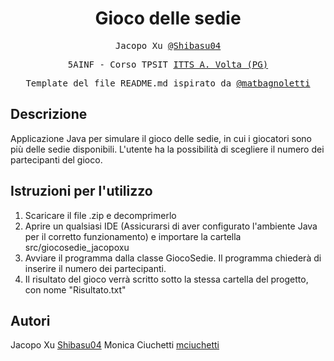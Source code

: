 <h1 align="center">Gioco delle sedie</h1>

<p align="center" style="font-family: monospace">Jacopo Xu <a href="https://github.com/Shibasu04">@Shibasu04</a></p>
<p align="center" style="font-family: monospace">5AINF - Corso TPSIT <a href="https://www.avoltapg.edu.it/">ITTS A. Volta (PG)</a></p>
<p align="center" style="font-family: monospace">Template del file README.md ispirato da <a href="https://github.com/matbagnoletti">@matbagnoletti</a></p>

## Descrizione
Applicazione Java per simulare il gioco delle sedie, in cui i giocatori sono più delle sedie disponibili. L'utente ha la possibilità di scegliere il numero dei partecipanti del gioco.

## Istruzioni per l'utilizzo
1. Scaricare il file .zip e decomprimerlo
2. Aprire un qualsiasi IDE (Assicurarsi di aver configurato l'ambiente Java per il corretto funzionamento) e importare la cartella src/giocosedie_jacopoxu
3. Avviare il programma dalla classe GiocoSedie. Il programma chiederà di inserire il numero dei partecipanti.
4. Il risultato del gioco verrà scritto sotto la stessa cartella del progetto, con nome "Risultato.txt"

## Autori
Jacopo Xu [Shibasu04](https://github.com/Shibasu04)
Monica Ciuchetti [mciuchetti](https://github.com/mciuchetti)